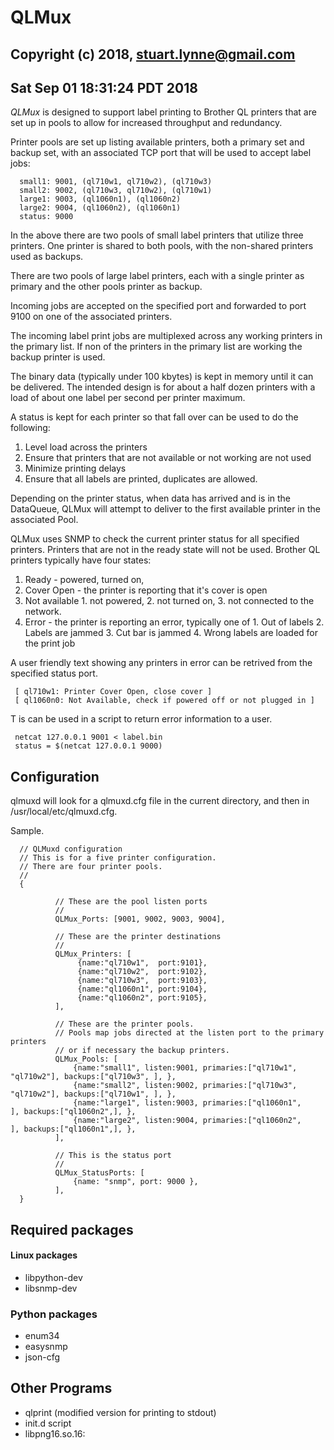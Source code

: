 # QLMux
## Copyright (c) 2018, stuart.lynne@gmail.com
## Sat Sep 01 18:31:24 PDT 2018 

*QLMux* is designed to support label printing to Brother QL printers that are set up in pools to allow for increased throughput 
and redundancy.

Printer pools are set up listing available printers, both a primary set and backup set, with an associated TCP port that will 
be used to accept label jobs:
 
      small1: 9001, (ql710w1, ql710w2), (ql710w3)
      small2: 9002, (ql710w3, ql710w2), (ql710w1)
      large1: 9003, (ql1060n1), (ql1060n2)
      large2: 9004, (ql1060n2), (ql1060n1)
      status: 9000
 
In the above there are two pools of small label printers that utilize three printers. One printer is shared to both pools, with the non-shared printers used as backups.  
  
There are two pools of large label printers, each with a single printer as primary and the other pools printer as backup.

Incoming jobs are accepted on the specified port and forwarded to port 9100 on one of the associated printers.

The incoming label print jobs are multiplexed across any working printers in the primary list. If non of the printers in the primary list are working the backup printer is used.

The binary data (typically under 100 kbytes) is kept in memory until it can be delivered. The intended
design is for about a half dozen printers with a load of about one label per second per printer maximum.

A status is kept for each printer so that fall over can be used to do the following:

  1. Level load across the printers
  2. Ensure that printers that are not available or not working are not used
  3. Minimize printing delays
  4. Ensure that all labels are printed, duplicates are allowed.

Depending on the printer status, when data has arrived and is in the DataQueue, QLMux will attempt
to deliver to the first available printer in the associated Pool. 

QLMux uses SNMP to check the current printer status for all specified printers. Printers that are
not in the ready state will not be used. Brother QL printers typically have four states:

  1. Ready - powered, turned on, 
  2. Cover Open - the printer is reporting that it's cover is open
  3. Not available 
    1. not powered, 
    2. not turned on, 
    3. not connected to the network.
  4. Error - the printer is reporting an error, typically one of
    1. Out of labels
    2. Labels are jammed
    3. Cut bar is jammed
    4. Wrong labels are loaded for the print job



A user friendly text showing any printers in error can be retrived from the specified status port. 

     [ ql710w1: Printer Cover Open, close cover ]
     [ ql1060n0: Not Available, check if powered off or not plugged in ]


T    is can be used in a script to return error information to a user.

     netcat 127.0.0.1 9001 < label.bin
     status = $(netcat 127.0.0.1 9000)

## Configuration

qlmuxd will look for a qlmuxd.cfg file in the current directory, and then in
/usr/local/etc/qlmuxd.cfg.

Sample.
 
      // QLMuxd configuration
      // This is for a five printer configuration.
      // There are four printer pools.
      //
      {
      
              // These are the pool listen ports
              //
              QLMux_Ports: [9001, 9002, 9003, 9004],
      
              // These are the printer destinations
              //
              QLMux_Printers: [
                   {name:"ql710w1",  port:9101},
                   {name:"ql710w2",  port:9102},
                   {name:"ql710w3",  port:9103},
                   {name:"ql1060n1", port:9104},
                   {name:"ql1060n2", port:9105},
              ],
      
              // These are the printer pools.
              // Pools map jobs directed at the listen port to the primary printers 
              // or if necessary the backup printers.
              QLMux_Pools: [
                  {name:"small1", listen:9001, primaries:["ql710w1", "ql710w2"], backups:["ql710w3", ], },
                  {name:"small2", listen:9002, primaries:["ql710w3", "ql710w2"], backups:["ql710w1", ], },
                  {name:"large1", listen:9003, primaries:["ql1060n1",         ], backups:["ql1060n2",], },
                  {name:"large2", listen:9004, primaries:["ql1060n2",         ], backups:["ql1060n1",], },
              ],
      
              // This is the status port
              //
              QLMux_StatusPorts: [
                  {name: "snmp", port: 9000 },
              ],
      }
 



## Required packages

#### Linux packages
  - libpython-dev
  - libsnmp-dev

### Python packages
  - enum34
  - easysnmp
  - json-cfg  

## Other Programs

  - qlprint (modified version for printing to stdout)
  - init.d script
  - libpng16.so.16:



